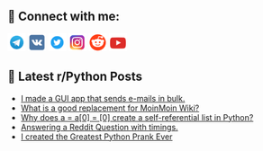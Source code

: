## 🔎 Connect with me:
[<img src="https://github.com/bullbesh/bullbesh/blob/main/images/Telegram.png" width="32" height="32" />](https://t.me/bullbesh)
[<img src="https://github.com/bullbesh/bullbesh/blob/main/images/VK.png" width="32" height="32" />](https://vk.com/bullbesh)
[<img src="https://github.com/bullbesh/bullbesh/blob/main/images/Twitter.png" width="32" height="32" />](https://twitter.com/bullbesh1)
[<img src="https://github.com/bullbesh/bullbesh/blob/main/images/Instagram.png" width="32" height="32" />](https://www.instagram.com/bullbesh)
[<img src="https://github.com/bullbesh/bullbesh/blob/main/images/Reddit.png" width="32" height="32" />](https://www.reddit.com/user/bullbesh)
[<img src="https://github.com/bullbesh/bullbesh/blob/main/images/YouTube.png" width="32" height="32" />](https://www.youtube.com/channel/UCtfjRs6uzgq5mfm8S06WTcg)

## 📕 Latest r/Python Posts
<!-- BLOG-POST-LIST:START -->
- [I made a GUI app that sends e-mails in bulk.](https://www.reddit.com/r/Python/comments/xnk5r5/i_made_a_gui_app_that_sends_emails_in_bulk/)
- [What is a good replacement for MoinMoin Wiki?](https://www.reddit.com/r/Python/comments/xnj99s/what_is_a_good_replacement_for_moinmoin_wiki/)
- [Why does a = a[0] = [0] create a self-referential list in Python?](https://www.reddit.com/r/Python/comments/xnii60/why_does_a_a0_0_create_a_selfreferential_list_in/)
- [Answering a Reddit Question with timings.](https://www.reddit.com/r/Python/comments/xnibnb/answering_a_reddit_question_with_timings/)
- [I created the Greatest Python Prank Ever](https://www.reddit.com/r/Python/comments/xnhzv7/i_created_the_greatest_python_prank_ever/)
<!-- BLOG-POST-LIST:END -->
